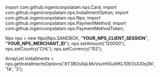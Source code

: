 import com.github.ingeniconpslatam.nps.Card;
import com.github.ingeniconpslatam.nps.InstallmentOption;
import com.github.ingeniconpslatam.nps.Nps;
import com.github.ingeniconpslatam.nps.PaymentMethod;
import com.github.ingeniconpslatam.nps.PaymentMethodToken;


Nps nps = new Nps(Nps.SANDBOX, "__YOUR_NPS_CLIENT_SESSION__", "__YOUR_NPS_MERCHANT_ID__");
nps.setAmount('120000');
nps.setCountry('CHL');
nps.setCurrency('152');

ArrayList<InstallmentOption> installments = nps.getInstallmentsOptions('8T3BOsXaLMxVsvtHiSuWKL1DEOUUDq3N', '14', '3');